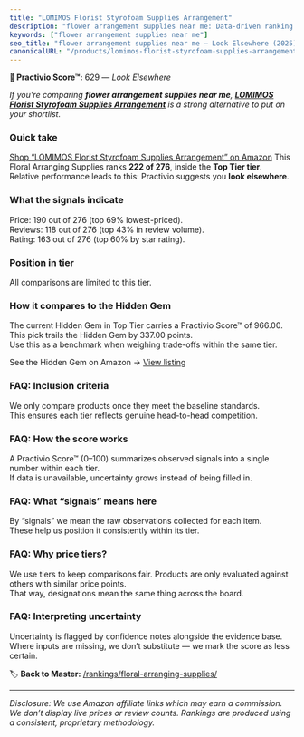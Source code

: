 ```yaml
---
title: "LOMIMOS Florist Styrofoam Supplies Arrangement"
description: "flower arrangement supplies near me: Data-driven ranking using the Practivio Score™. Positioned by quality, value, demand, findability, momentum."
keywords: ["flower arrangement supplies near me"]
seo_title: "flower arrangement supplies near me — Look Elsewhere (2025)"
canonicalURL: "/products/lomimos-florist-styrofoam-supplies-arrangement-B08S6VSBMN/"
---
```


**🚫 Practivio Score™:** 629 — _Look Elsewhere_


*If you're comparing **flower arrangement supplies near me**, **[LOMIMOS Florist Styrofoam Supplies Arrangement](https://www.amazon.com/dp/B08S6VSBMN?tag=practivio-20)** is a strong alternative to put on your shortlist.*
### Quick take
[Shop “LOMIMOS Florist Styrofoam Supplies Arrangement” on Amazon](https://www.amazon.com/dp/B08S6VSBMN?tag=practivio-20)
This Floral Arranging Supplies ranks **222 of 276**, inside the **Top Tier tier**.  
Relative performance leads to this: Practivio suggests you **look elsewhere**.

### What the signals indicate
Price: 190 out of 276 (top 69% lowest-priced).  
Reviews: 118 out of 276 (top 43% in review volume).  
Rating: 163 out of 276 (top 60% by star rating).  

### Position in tier
All comparisons are limited to this tier.

### How it compares to the Hidden Gem
The current Hidden Gem in Top Tier carries a Practivio Score™ of 966.00.  
This pick trails the Hidden Gem by 337.00 points.  
Use this as a benchmark when weighing trade-offs within the same tier.  

See the Hidden Gem on Amazon → [View listing](https://www.amazon.com/dp/B0C3BD3STT?tag=practivio-20)

### FAQ: Inclusion criteria
We only compare products once they meet the baseline standards.  
This ensures each tier reflects genuine head-to-head competition.

### FAQ: How the score works
A Practivio Score™ (0–100) summarizes observed signals into a single number within each tier.  
If data is unavailable, uncertainty grows instead of being filled in.

### FAQ: What “signals” means here
By “signals” we mean the raw observations collected for each item.  
These help us position it consistently within its tier.

### FAQ: Why price tiers?
We use tiers to keep comparisons fair. Products are only evaluated against others with similar price points.  
That way, designations mean the same thing across the board.

### FAQ: Interpreting uncertainty
Uncertainty is flagged by confidence notes alongside the evidence base.  
Where inputs are missing, we don’t substitute — we mark the score as less certain.


🏷️ **Back to Master:** [/rankings/floral-arranging-supplies/](/rankings/floral-arranging-supplies/)

---
_Disclosure: We use Amazon affiliate links which may earn a commission. We don’t display live prices or review counts. Rankings are produced using a consistent, proprietary methodology._
